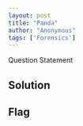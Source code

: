 ```yaml
---
layout: post
title: "Panda"
author: "Anonymous"
tags: ['Forensics']
---
```


Question Statement

## Solution

## Flag

